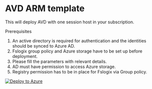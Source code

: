 # AVD ARM template

This will deploy AVD with one session host in your subscription. 

Prerequisites
1.	An active directory is required for authentication and the identities should be synced to Azure AD.
2.	Fslogix group policy and Azure storage have to be set up before deployment.
3.	Please fill the parameters with relevant details.
4.	AD must have permission to access Azure storage.
5.	Registry permission has to be in place for Fslogix via Group policy.

[![Deploy to Azure](https://aka.ms/deploytoazurebutton)](https://portal.azure.com/#create/Microsoft.Template/uri/https%3A%2F%2Fraw.githubusercontent.com%2Fkillchainrepo%2FAVD%2Fmain%2FTemplate.JSON)
